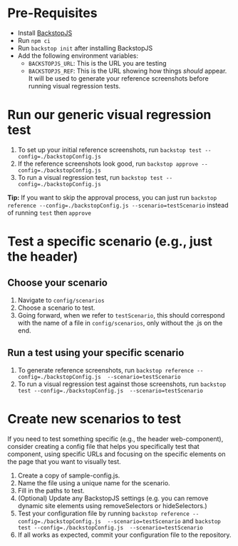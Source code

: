 # Pre-Requisites

- Install [BackstopJS](https://github.com/garris/BackstopJS)
- Run `npm ci`
- Run `backstop init` after installing BackstopJS
- Add the following environment variables:
  - `BACKSTOPJS_URL`: This is the URL you are testing
  - `BACKSTOPJS_REF`: This is the URL showing how things *should* appear. It will be used to generate your reference screenshots before running visual regression tests.

# Run our generic visual regression test
1. To set up your initial reference screenshots, run `backstop test --config=./backstopConfig.js`
1. If the reference screenshots look good, run `backstop approve --config=./backstopConfig.js`
1. To run a visual regression test, run `backstop test --config=./backstopConfig.js`

**Tip:** If you want to skip the approval process, you can just run `backstop reference --config=./backstopConfig.js --scenario=testScenario` instead of running `test` then `approve`

# Test a specific scenario (e.g., just the header)

## Choose your scenario
1. Navigate to `config/scenarios`
1. Choose a scenario to test.
1. Going forward, when we refer to `testScenario`, this should correspond with the name of a file in `config/scenarios`, only without the .js on the end.

## Run a test using your specific scenario
1. To generate reference screenshots, run `backstop reference --config=./backstopConfig.js  --scenario=testScenario`
1. To run a visual regression test against those screenshots, run `backstop test --config=./backstopConfig.js  --scenario=testScenario`

# Create new scenarios to test
If you need to test something specific (e.g., the header web-component), consider creating a config file that helps you specifically test that component, using specific URLs and focusing on the specific elements on the page that you want to visually test.

1. Create a copy of sample-config.js.
1. Name the file using a unique name for the scenario.
1. Fill in the paths to test.
1. (Optional) Update any BackstopJS settings (e.g. you can remove dynamic site elements using removeSelectors or hideSelectors.)
1. Test your configuration file by running `backstop reference --config=./backstopConfig.js  --scenario=testScenario` and `backstop test --config=./backstopConfig.js  --scenario=testScenario`
1. If all works as expected, commit your configuration file to the repository.
